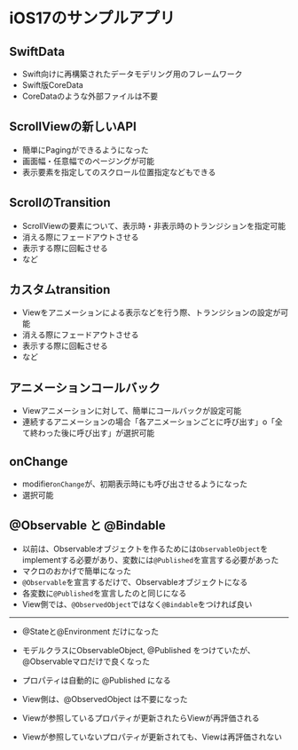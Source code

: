 # iOS17のサンプルアプリ

## SwiftData

- Swift向けに再構築されたデータモデリング用のフレームワーク
- Swift版CoreData
- CoreDataのような外部ファイルは不要

## ScrollViewの新しいAPI

- 簡単にPagingができるようになった
- 画面幅・任意幅でのページングが可能
- 表示要素を指定してのスクロール位置指定などもできる

## ScrollのTransition

- ScrollViewの要素について、表示時・非表示時のトランジションを指定可能
- 消える際にフェードアウトさせる
- 表示する際に回転させる
- など

## カスタムtransition

- Viewをアニメーションによる表示などを行う際、トランジションの設定が可能
- 消える際にフェードアウトさせる
- 表示する際に回転させる
- など

## アニメーションコールバック

- Viewアニメーションに対して、簡単にコールバックが設定可能
- 連続するアニメーションの場合「各アニメーションごとに呼び出す」o「全て終わった後に呼び出す」が選択可能

## onChange

- modifier`onChange`が、初期表示時にも呼び出させるようになった
- 選択可能

## @Observable と @Bindable

- 以前は、Observableオブジェクトを作るためには`ObservableObject`をimplementする必要があり、変数には`@Published`を宣言する必要があった
- マクロのおかげで簡単になった
- `@Observable`を宣言するだけで、Observableオブジェクトになる
- 各変数に`@Published`を宣言したのと同じになる
- View側では、`@ObservedObject`ではなく`@Bindable`をつければ良い

--- 

- @Stateと@Environment だけになった
- モデルクラスにObservableObject, @Published をつけていたが、@Observableマロだけで良くなった
- プロパティは自動的に @Published になる

- View側は、@ObservedObject は不要になった
- Viewが参照しているプロパティが更新されたらViewが再評価される
- Viewが参照していないプロパティが更新されても、Viewは再評価されない